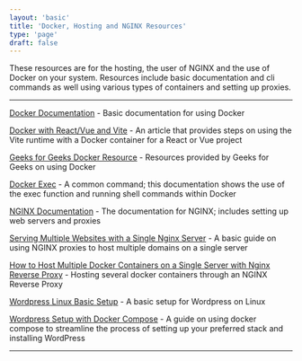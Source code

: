 ```yaml
---
layout: 'basic'
title: 'Docker, Hosting and NGINX Resources'
type: 'page'
draft: false
---
```


These resources are for the hosting, the user of NGINX and the use of Docker on your system. Resources include basic documentation and cli commands as well using various types of containers and setting up proxies.

------

[Docker Documentation](https://hub.docker.com/ "Docker Documentation") - Basic documentation for using Docker

[Docker with React/Vue and Vite](https://dev.to/ysmnikhil/how-to-build-with-react-or-vue-with-vite-and-docker-1a3l "Docker with React/Vue and Vite") - An article that provides steps on using the Vite runtime with a Docker container for a React or Vue project

[Geeks for Geeks Docker Resource](https://www.geeksforgeeks.org/containerization-using-docker/?ref=lbp "Geeks for Geeks Docker Resource") - Resources provided by Geeks for Geeks on using Docker

[Docker Exec](https://docs.docker.com/reference/cli/docker/container/exec/ "Docker Exec") - A common command; this documentation shows the use of the exec function and running shell commands within Docker

[NGINX Documentation](https://docs.nginx.com/nginx/ "NGINX Documentation") - The documentation for NGINX; includes setting up web servers and proxies

[Serving Multiple Websites with a Single Nginx Server](https://www.youtube.com/watch?v=HWrhSpN4ar0 "Serving Multiple Websites with a Single Nginx Server") - A basic guide on using NGINX proxies to host multiple domains on a single server

[How to Host Multiple Docker Containers on a Single Server with Nginx Reverse Proxy](https://www.youtube.com/watch?v=spbkCihFpQ8 "How to Host Multiple Docker Containers on a Single Server with Nginx Reverse Proxy?") - Hosting several docker containers through an NGINX Reverse Proxy

[Wordpress Linux Basic Setup](https://ciq.com/blog/how-to-install-wordpress-on-rocky-linux/ "Wordpress Linux Basic Setup") - A basic setup for Wordpress on Linux

[Wordpress Setup with Docker Compose](https://www.digitalocean.com/community/tutorials/how-to-install-wordpress-with-docker-compose "Wordpress Setup with Docker Compose") - A guide on using docker compose to streamline the process of setting up your preferred stack and installing WordPress

------

